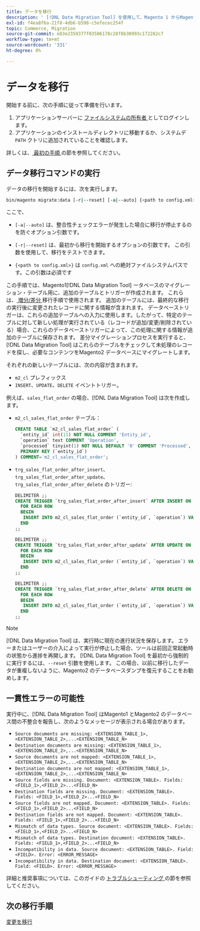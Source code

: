 ```yaml
---
title: データを移行
description: ' [!DNL Data Migration Tool] を使用して、Magento 1 からMagento 2 へのデータの移行を開始する方法を説明します。'
exl-id: f4ea8f6a-21f8-4db6-b598-c5efecec254f
topic: Commerce, Migration
source-git-commit: e83e2359377f03506178c28f8b30993c172282c7
workflow-type: tm+mt
source-wordcount: '331'
ht-degree: 0%

---
```


# データを移行

開始する前に、次の手順に従って準備を行います。

1. アプリケーションサーバーに [ ファイルシステムの所有者 ](../../../installation/prerequisites/file-system/overview.md) としてログインします。
1. アプリケーションのインストールディレクトリに移動するか、システムデ `PATH` クトリに追加されていることを確認します。

詳しくは、[ 最初の手順 ](overview.md#first-steps) の節を参照してください。

## データ移行コマンドの実行

データの移行を開始するには、次を実行します。

```bash
bin/magento migrate:data [-r|--reset] [-a|--auto] {<path to config.xml>}
```

ここで、

* `[-a|--auto]` は、整合性チェックエラーが発生した場合に移行が停止するのを防ぐオプション引数です。

* `[-r|--reset]` は、最初から移行を開始するオプションの引数です。 この引数を使用して、移行をテストできます。

* `{<path to config.xml>}` は `config.xml` への絶対ファイルシステムパスです。この引数は必須です

この手順では、Magento1[!DNL Data Migration Tool] ータベースのマイグレーション・テーブル用に、追加のテーブルとトリガーが作成されます。 これらは、[ 増分/差分 ](delta.md) 移行手順で使用されます。 追加のテーブルには、最終的な移行の実行後に変更されたレコードに関する情報が含まれます。 データベーストリガーは、これらの追加テーブルへの入力に使用します。したがって、特定のテーブルに対して新しい処理が実行されている（レコードが追加/変更/削除されている）場合、これらのデータベーストリガーによって、この処理に関する情報が追加のテーブルに保存されます。 差分マイグレーションプロセスを実行すると、[!DNL Data Migration Tool] はこれらのテーブルをチェックして未処理のレコードを探し、必要なコンテンツをMagento2 データベースにマイグレートします。

それぞれの新しいテーブルには、次の内容が含まれます。

* `m2_cl` プレフィックス
* `INSERT`、`UPDATE`、`DELETE` イベントトリガー。

例えば、`sales_flat_order` の場合、[!DNL Data Migration Tool] は次を作成します。

* `m2_cl_sales_flat_order` テーブル：

  ```sql
  CREATE TABLE `m2_cl_sales_flat_order` (
    `entity_id` int(11) NOT NULL COMMENT 'Entity_id',
    `operation` text COMMENT 'Operation',
    `processed` tinyint(1) NOT NULL DEFAULT '0' COMMENT 'Processed',
    PRIMARY KEY (`entity_id`)
  ) COMMENT='m2_cl_sales_flat_order';
  ```

* `trg_sales_flat_order_after_insert`、`trg_sales_flat_order_after_update`、`trg_sales_flat_order_after_delete` のトリガー:

  ```sql
  DELIMITER ;;
  CREATE TRIGGER `trg_sales_flat_order_after_insert` AFTER INSERT ON `sales_flat_order`
    FOR EACH ROW
    BEGIN
     INSERT INTO m2_cl_sales_flat_order (`entity_id`, `operation`) VALUES (NEW.entity_id, 'INSERT')ON DUPLICATE KEY UPDATE operation = 'INSERT';
    END
  ;;
  
  DELIMITER ;;
  CREATE TRIGGER `trg_sales_flat_order_after_update` AFTER UPDATE ON `sales_flat_order`
    FOR EACH ROW
    BEGIN
     INSERT INTO m2_cl_sales_flat_order (`entity_id`, `operation`) VALUES (NEW.entity_id, 'UPDATE') ON DUPLICATE KEY UPDATE operation = 'UPDATE';
    END
  ;;
  
  DELIMITER ;;
  CREATE TRIGGER `trg_sales_flat_order_after_delete` AFTER DELETE ON `sales_flat_order`
    FOR EACH ROW
    BEGIN
     INSERT INTO m2_cl_sales_flat_order (`entity_id`, `operation`) VALUES (OLD.entity_id, 'DELETE')ON DUPLICATE KEY UPDATE operation = 'DELETE';
    END
  ;;
  ```

>[!NOTE]
>
>[!DNL Data Migration Tool] は、実行時に現在の進行状況を保存します。 エラーまたはユーザーの介入によって実行が停止した場合、ツールは前回正常起動時の状態から進捗を再開します。 [!DNL Data Migration Tool] を最初から強制的に実行するには、`--reset` 引数を使用します。 この場合、以前に移行したデータが重複しないように、Magento2 のデータベースダンプを復元することをお勧めします。


## 一貫性エラーの可能性

実行中に、[!DNL Data Migration Tool] はMagento1 とMagento2 のデータベース間の不整合を報告し、次のようなメッセージが表示される場合があります。

* `Source documents are missing: <EXTENSION_TABLE_1>,<EXTENSION_TABLE_2>,...<EXTENSION_TABLE_N>`
* `Destination documents are missing: <EXTENSION_TABLE_1>,<EXTENSION_TABLE_2>,...<EXTENSION_TABLE_N>`
* `Source documents are not mapped: <EXTENSION_TABLE_1>,<EXTENSION_TABLE_2>,...<EXTENSION_TABLE_N>`
* `Destination documents are not mapped: <EXTENSION_TABLE_1>,<EXTENSION_TABLE_2>,...<EXTENSION_TABLE_N>`
* `Source fields are missing. Document: <EXTENSION_TABLE>. Fields: <FIELD_1>,<FIELD_2>...<FIELD_N>`
* `Destination fields are missing. Document: <EXTENSION_TABLE>. Fields: <FIELD_1>,<FIELD_2>...<FIELD_N>`
* `Source fields are not mapped. Document: <EXTENSION_TABLE>. Fields: <FIELD_1>,<FIELD_2>...<FIELD_N>`
* `Destination fields are not mapped. Document: <EXTENSION_TABLE>. Fields: <FIELD_1>,<FIELD_2>...<FIELD_N>`
* `Mismatch of data types. Source document: <EXTENSION_TABLE>. Fields: <FIELD_1>,<FIELD_2>...<FIELD_N>`
* `Mismatch of data types. Destination document: <EXTENSION_TABLE>. Fields: <FIELD_1>,<FIELD_2>...<FIELD_N>`
* `Incompatibility in data. Source document: <EXTENSION_TABLE>. Field: <FIELD>. Error: <ERROR_MESSAGE>`
* `Incompatibility in data. Destination document: <EXTENSION_TABLE>. Field: <FIELD>. Error: <ERROR_MESSAGE>`

詳細と推奨事項については、このガイドの [ トラブルシューティング ](https://support.magento.com/hc/en-us/articles/360033020451) の節を参照してください。

## 次の移行手順

[変更を移行](delta.md)
